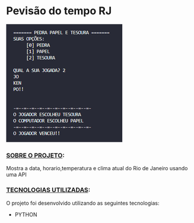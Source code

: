 # Pevisão do tempo RJ
 ![imagem projeto](https://github.com/Rhuan-Gonzaga/PedraPapelTesoura/blob/main/papets.png)
### <ins>SOBRE O PROJETO</ins>:

 Mostra a data, horario,temperatura e clima atual do Rio de Janeiro
 usando uma API
</br>

### <ins>TECNOLOGIAS UTILIZADAS</ins>:

O projeto foi desenvolvido utilizando as seguintes tecnologias:

- PYTHON
